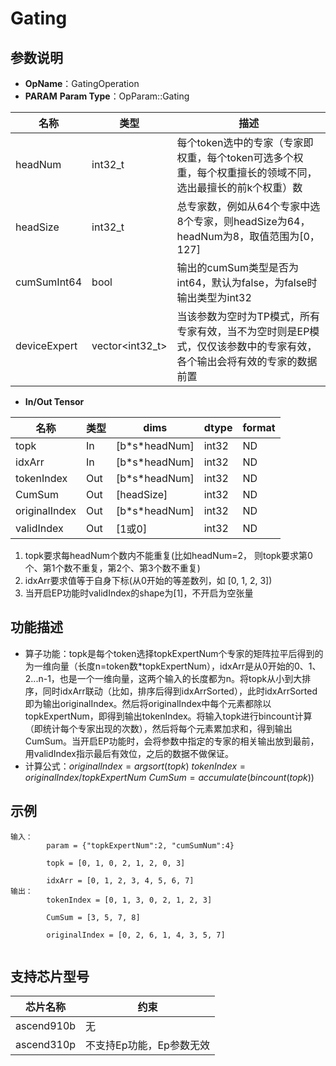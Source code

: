 # Gating
## 参数说明
- **OpName**：GatingOperation
- **PARAM**
**Param Type**：OpParam::Gating
 
| 名称  | 类型  | 描述 |
| ------------ | ------------ | ------------ |
| headNum | int32_t  | 每个token选中的专家（专家即权重，每个token可选多个权重，每个权重擅长的领域不同，选出最擅长的前k个权重）数 |
| headSize | int32_t  | 总专家数，例如从64个专家中选8个专家，则headSize为64，headNum为8，取值范围为\[0， 127] |
| cumSumInt64 | bool  | 输出的cumSum类型是否为int64，默认为false，为false时输出类型为int32 |
| deviceExpert | vector<int32_t>  | 当该参数为空时为TP模式，所有专家有效，当不为空时则是EP模式，仅仅该参数中的专家有效，各个输出会将有效的专家的数据前置 |
 
- **In/Out Tensor**
 
|名称 | 类型  | dims  | dtype  |format|
| ------------ | ------------ | ------------ | ------------ |------------ |
|  topk|In  |  [b\*s\*headNum] |int32|ND|
| idxArr|In  |  [b\*s\*headNum]|int32|ND|
|  tokenIndex | Out | [b\*s\*headNum] |int32|ND|
|  CumSum | Out | [headSize] |int32|ND|
|  originalIndex | Out | [b\*s\*headNum] |int32|ND|
|  validIndex | Out | [1或0] |int32|ND|

1. topk要求每headNum个数内不能重复(比如headNum=2， 则topk要求第0个、第1个数不重复，第2个、第3个数不重复)
2. idxArr要求值等于自身下标(从0开始的等差数列，如 [0, 1, 2, 3])
3. 当开启EP功能时validIndex的shape为[1]，不开启为空张量
 
## 功能描述
- 算子功能：topk是每个token选择topkExpertNum个专家的矩阵拉平后得到的为一维向量（长度n=token数*topkExpertNum），idxArr是从0开始的0、1、2...n-1，也是一个一维向量，这两个输入的长度都为n。将topk从小到大排序，同时idxArr联动（比如，排序后得到idxArrSorted），此时idxArrSorted即为输出originalIndex。然后将originalIndex中每个元素都除以topkExpertNum，即得到输出tokenIndex。将输入topk进行bincount计算（即统计每个专家出现的次数），然后将每个元素累加求和，得到输出CumSum。当开启EP功能时，会将参数中指定的专家的相关输出放到最前，用validIndex指示最后有效位，之后的数据不做保证。
- 计算公式：$originalIndex=argsort(topk)$
    $tokenIndex=originalIndex/topkExpertNum$
    $CumSum=accumulate(bincount(topk))$
 
## 示例
```
输入：
		param = {"topkExpertNum":2, "cumSumNum":4}
		
		topk = [0, 1, 0, 2, 1, 2, 0, 3]
    
        idxArr = [0, 1, 2, 3, 4, 5, 6, 7]
输出：
        tokenIndex = [0, 1, 3, 0, 2, 1, 2, 3]   
    
        CumSum = [3, 5, 7, 8]   
    
        originalIndex = [0, 2, 6, 1, 4, 3, 5, 7]   
 
```
 
## 支持芯片型号
 
|芯片名称|约束 | 
| ------------ | ------------ | 
|  ascend910b|无|
|  ascend310p| 不支持Ep功能，Ep参数无效 |